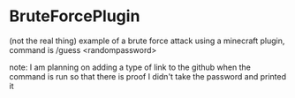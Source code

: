 # BruteForcePlugin
(not the real thing) example of a brute force attack using a minecraft plugin, command is /guess &lt;randompassword>

note: I am planning on adding a type of link to the github when the command is run so that there is proof I didn't take the password and printed it
